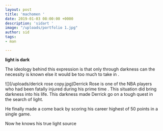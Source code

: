 ```yaml
---
layout: post
title: 'machomen '
date: 2019-01-03 08:00:00 +0000
description: 'sidart '
image: "/uploads/portfolio 1.jpg"
author: sid
tags:
- man

---
```

**light is dark**

The ideology behind this expression is that only through darkness can the necessity is known else it would be too much to take in . 

![](/uploads/derick rose copy.jpg)Derrick Rose is one of the NBA players who had been fatally injured during his prime time . This situation did bring darkness into his life. This darkness made Derrick  go on a tough quest in the search of light.

He finally made a come back by scoring his career highest of 50 points in a single game.

Now he knows his true light source